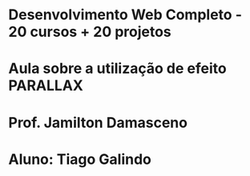 # Desenvolvimento Web Completo - 20 cursos + 20 projetos
# Aula sobre a utilização de efeito PARALLAX
# Prof. Jamilton Damasceno
# Aluno: Tiago Galindo